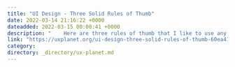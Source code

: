 ```yaml
---
title: "UI Design - Three Solid Rules of Thumb"
date: 2022-03-14 21:16:22 +0000
dateadded: 2022-03-15 00:00:41 +0000
description: "    Here are three rules of thumb that I like to use any time I am designing a user interface.  Continue reading on UX Planet »  "
link: "https://uxplanet.org/ui-design-three-solid-rules-of-thumb-60ea41dd6527?source=rss----819cc2aaeee0---4"
category:
directory: _directory/ux-planet.md
---
```

